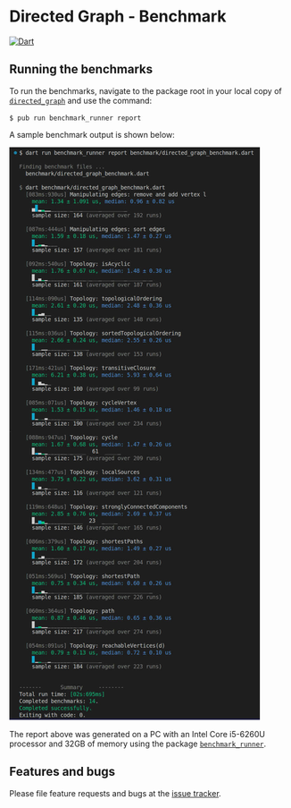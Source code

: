
# Directed Graph - Benchmark
[![Dart](https://github.com/simphotonics/directed_graph/actions/workflows/dart.yml/badge.svg)](https://github.com/simphotonics/directed_graph/actions/workflows/dart.yml)


## Running the benchmarks

To run the benchmarks, navigate to the package root in your local copy of [`directed_graph`][directed_graph] and
use the command:
```Console
$ pub run benchmark_runner report
```
A sample benchmark output is shown below:

![Benchmark report](https://github.com/simphotonics/directed_graph/raw/main/images/benchmark_report.jpg)


The report above was generated on a PC with an Intel Core i5-6260U processor and 32GB of memory
using the package [`benchmark_runner`][benchmark_runner].




## Features and bugs
Please file feature requests and bugs at the [issue tracker].


[benchmark_runner]: https://pub.dev/packages/benchmark_runner

[issue tracker]: https://github.com/simphotonics/directed_graph/issues

[directed_graph]: https://pub.dev/packages/directed_graph